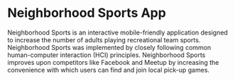 Neighborhood Sports App
=========================
Neighborhood Sports is an interactive mobile-friendly application designed to increase the number of adults playing recreational team sports. Neighborhood Sports was implemented by closely following common human-computer interaction (HCI) principles. Neighborhood Sports improves upon competitors like Facebook and Meetup by increasing the convenience with which users can find and join local pick-up games.
